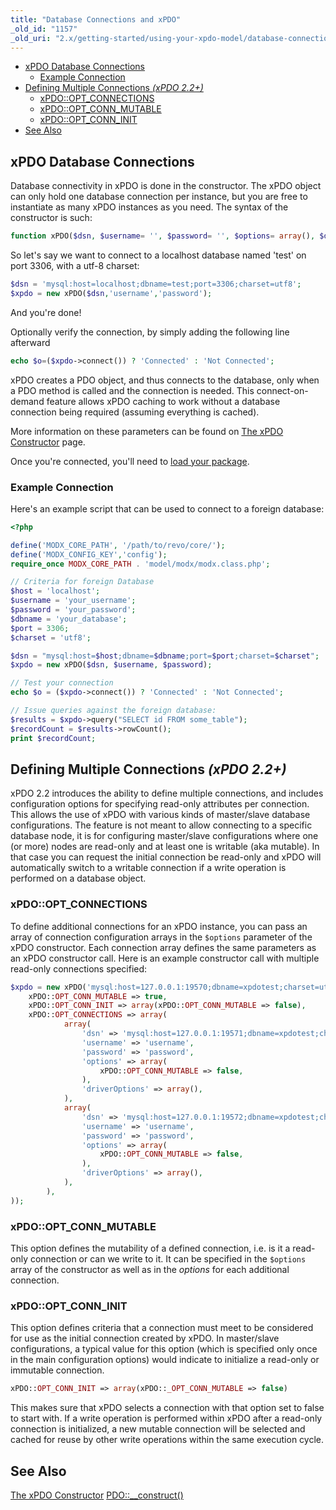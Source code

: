 ```yaml
---
title: "Database Connections and xPDO"
_old_id: "1157"
_old_uri: "2.x/getting-started/using-your-xpdo-model/database-connections-and-xpdo"
---
```


- [xPDO Database Connections](#DatabaseConnectionsandxPDO-xPDODatabaseConnections)
  - [Example Connection](#DatabaseConnectionsandxPDO-ExampleConnection)
- [Defining Multiple Connections _(xPDO 2.2+)_](#DatabaseConnectionsandxPDO-DefiningMultipleConnections%28xPDO2.2%29)
  - [xPDO::OPT\_CONNECTIONS](#DatabaseConnectionsandxPDO-xPDO%3A%3AOPTCONNECTIONS)
  - [xPDO::OPT\_CONN\_MUTABLE](#DatabaseConnectionsandxPDO-xPDO%3A%3AOPTCONNMUTABLE)
  - [xPDO::OPT\_CONN\_INIT](#DatabaseConnectionsandxPDO-xPDO%3A%3AOPTCONNINIT)
- [See Also](#DatabaseConnectionsandxPDO-SeeAlso)



## xPDO Database Connections

Database connectivity in xPDO is done in the constructor. The xPDO object can only hold one database connection per instance, but you are free to instantiate as many xPDO instances as you need. The syntax of the constructor is such:

``` php 
function xPDO($dsn, $username= '', $password= '', $options= array(), $driverOptions= null)

```

So let's say we want to connect to a localhost database named 'test' on port 3306, with a utf-8 charset:

``` php 
$dsn = 'mysql:host=localhost;dbname=test;port=3306;charset=utf8';
$xpdo = new xPDO($dsn,'username','password');

```

And you're done!

Optionally verify the connection, by simply adding the following line afterward

``` php 
echo $o=($xpdo->connect()) ? 'Connected' : 'Not Connected';

```

xPDO creates a PDO object, and thus connects to the database, only when a PDO method is called and the connection is needed. This connect-on-demand feature allows xPDO caching to work without a database connection being required (assuming everything is cached).

More information on these parameters can be found on [The xPDO Constructor](/xpdo/2.x/getting-started/fundamentals/xpdo,-the-class/the-xpdo-constructor "The xPDO Constructor") page.

Once you're connected, you'll need to [load your package](/xpdo/2.x/getting-started/using-your-xpdo-model/loading-packages "Loading Packages").

### Example Connection

Here's an example script that can be used to connect to a foreign database:

``` php 
<?php

define('MODX_CORE_PATH', '/path/to/revo/core/');
define('MODX_CONFIG_KEY','config');
require_once MODX_CORE_PATH . 'model/modx/modx.class.php';

// Criteria for foreign Database
$host = 'localhost';
$username = 'your_username';
$password = 'your_password';
$dbname = 'your_database';
$port = 3306;
$charset = 'utf8';

$dsn = "mysql:host=$host;dbname=$dbname;port=$port;charset=$charset";
$xpdo = new xPDO($dsn, $username, $password);

// Test your connection
echo $o = ($xpdo->connect()) ? 'Connected' : 'Not Connected';

// Issue queries against the foreign database:
$results = $xpdo->query("SELECT id FROM some_table"); 
$recordCount = $results->rowCount();
print $recordCount;

```

## Defining Multiple Connections _(xPDO 2.2+)_

xPDO 2.2 introduces the ability to define multiple connections, and includes configuration options for specifying read-only attributes per connection. This allows the use of xPDO with various kinds of master/slave database configurations. The feature is not meant to allow connecting to a specific database node, it is for configuring master/slave configurations where one (or more) nodes are read-only and at least one is writable (aka mutable). In that case you can request the initial connection be read-only and xPDO will automatically switch to a writable connection if a write operation is performed on a database object.

### xPDO::OPT\_CONNECTIONS

To define additional connections for an xPDO instance, you can pass an array of connection configuration arrays in the `$options` parameter of the xPDO constructor. Each connection array defines the same parameters as an xPDO constructor call. Here is an example constructor call with multiple read-only connections specified:

``` php 
$xpdo = new xPDO('mysql:host=127.0.0.1:19570;dbname=xpdotest;charset=utf8', 'username', 'password' array(
    xPDO::OPT_CONN_MUTABLE => true,
    xPDO::OPT_CONN_INIT => array(xPDO::OPT_CONN_MUTABLE => false),
    xPDO::OPT_CONNECTIONS => array(
            array(
                'dsn' => 'mysql:host=127.0.0.1:19571;dbname=xpdotest;charset=utf8',
                'username' => 'username',
                'password' => 'password',
                'options' => array(
                    xPDO::OPT_CONN_MUTABLE => false,
                ),
                'driverOptions' => array(),
            ),
            array(
                'dsn' => 'mysql:host=127.0.0.1:19572;dbname=xpdotest;charset=utf8',
                'username' => 'username',
                'password' => 'password',
                'options' => array(
                    xPDO::OPT_CONN_MUTABLE => false,
                ),
                'driverOptions' => array(),
            ),
        ),
));

```

### xPDO::OPT\_CONN\_MUTABLE

This option defines the mutability of a defined connection, i.e. is it a read-only connection or can we write to it. It can be specified in the `$options` array of the constructor as well as in the _options_ for each additional connection.

### xPDO::OPT\_CONN\_INIT

This option defines criteria that a connection must meet to be considered for use as the initial connection created by xPDO. In master/slave configurations, a typical value for this option (which is specified only once in the main configuration options) would indicate to initialize a read-only or immutable connection.

``` php 
xPDO::OPT_CONN_INIT => array(xPDO::_OPT_CONN_MUTABLE => false)

```

This makes sure that xPDO selects a connection with that option set to false to start with. If a write operation is performed within xPDO after a read-only connection is initialized, a new mutable connection will be selected and cached for reuse by other write operations within the same execution cycle.

## See Also

[The xPDO Constructor](/xpdo/2.x/getting-started/fundamentals/xpdo,-the-class/the-xpdo-constructor "The xPDO Constructor") 
[PDO::\_\_construct()](http://www.php.net/manual/en/pdo.construct.php)